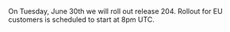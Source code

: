 
On Tuesday, June 30th we will roll out release 204. Rollout for EU customers is scheduled to start at 8pm UTC.
